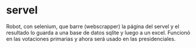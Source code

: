 # servel
Robot, con selenium, que barre (webscrapper) la página del servel y el resultado lo guarda a una base de datos sqlite y luego a un excel. Funcionó en las votaciones primarias y ahora será usado en las presidenciales.

